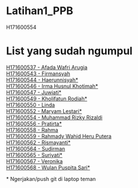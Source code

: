 # Latihan1_PPB
H171600554

# List yang sudah ngumpul
[H171600537 - Afada Wafri Arugia](https://github.com/afadaarugia/tugasppb.git)  
[H171600543 - Firmansyah](https://github.com/firedenx12/Android_Intent.git)  
[H171600544 - Haerunnisyah*](https://github.com/haerunnisyah/Haerunnisyah_H171600544)  
[H171600546 - Irma Husnul Khotimah*](https://github.com/Irma07/H171600546_IrmaHusnul)  
[H171600547 - Juwiati*](https://github.com/Juwiati/Juwiati_H171600547)  
[H171600549 - Kholifatun Rodiah*](https://github.com/kholifatunrodiah03/tugas1)  
[H171600550 - Linda](https://github.com/Linda12samarinda/Linda_Android)  
[H171600552 - Maryam Lestari*](https://github.com/maryamlestari/project1)  
[H171600554 - Muhammad Rizky Rizaldi](https://github.com/Rizky92/Latihan1_PPB)  
[H171600556 - Pratirta*](https://github.com/Pratirta/tugasppbmoveresult)  
[H171600558 - Rahma](https://github.com/rahmacom/android_TampilaNama)  
[H171600559 - Rahmady Wahid Heru Putera](https://github.com/Wahidunkhan/Tugas1)  
[H171600562 - Rismayanti*](https://github.com/rismayanti1008/Tugas-tampil-nama)  
[H171600564 - Sudirman](https://github.com/sudirman10/tugas1)  
[H171600565 - Suriyati*](https://github.com/suriyatiH171600565/masukan_nama)  
[H171600567 - Veronika](https://github.com/veronika482/Tugas-Tampilnama)  
[H171600568 - Wulan Puspita Sari*](https://github.com/Wulanpuspita/wulantampilnama)  

\* Ngerjakan/push git di laptop teman
